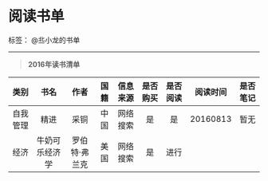 
# 阅读书单

标签： @丠小龙的书单

---

> **2016年读书清单**

|   类别   | 书名   |  作者      |国籍    |信息来源|是否购买|是否阅读|阅读时间|是否笔记|
|:--------:|:------:|:----------:|:------:|:------:|:------:|:------:|:------:|:------:|
| 自我管理 | 精进   |   采铜     |中国    |网络搜索|是      |是      |20160813|暂无    |
| 经济|牛奶可乐经济学 |罗伯特·弗兰克|美国 |网络搜索|是      |进行    |        |        |



